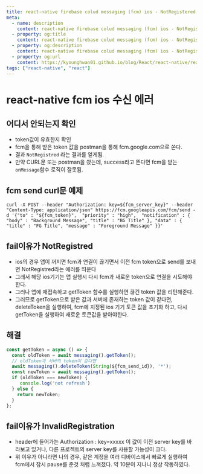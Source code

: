```yaml
---
title: react-native firebase colud messaging (fcm) ios - NotRegistered
meta:
  - name: description
    content: react-native firebase colud messaging (fcm) ios - NotRegistered, ios, android, react native, react, redux, apple, react16, google
  - property: og:title
    content: react-native firebase colud messaging (fcm) ios - NotRegistered
  - property: og:description
    content: react-native firebase colud messaging (fcm) ios - NotRegistered, ios, android, react native, react, redux, apple, react16, google
  - property: og:url
    content: https://kyounghwan01.github.io/blog/React/react-native/react-native-firebase-ios-error/
tags: ["react-native", "react"]
---
```


# react-native fcm ios 수신 에러

## 어디서 안되는지 확인

- token값이 유효한지 확인
- fcm을 통해 받은 token 값을 postman을 통해 fcm.google.com으로 쏜다.
- 결과 `NotRegistred` 라는 결과를 얻게됨.
- 만약 CURL문 또는 postman을 쐈는데, success라고 뜬다면 fcm을 받는 `onMessage`함수 로직이 잘못됨.

## fcm send curl문 예제

```
curl -X POST --header "Authorization: key=${fcm_server_key}" --header "Content-Type: application/json" https://fcm.googleapis.com/fcm/send -d '{"to" : "${fcm_token}",  "priority" : "high",  "notification" : { "body" : "Background Message", "title" : "BG Title" }, "data" : { "title" : "FG Title", "message" : "Foreground Message" }}'
```

## fail이유가 NotRegistred

- ios의 경우 앱이 꺼지면 fcm과 연결이 끊기면서 이전 fcm token으로 send를 보내면 NotRegistred라는 에러를 띄운다
- 그래서 해당 ios기기는 앱 실행시 다시 fcm과 새로운 token으로 연결을 시도해야한다.
- 그러나 앱에 재접속하고 getToken 함수를 실행하면 끊긴 token 값을 리턴해준다.
- 그러므로 getToken으로 받은 값과 서버에 존재하는 token 값이 같다면, deleteToken을 실행하여, fcm에 지정된 ios 기기 토큰 값을 초기화 하고, 다시 getToken을 실행하여 새로운 토큰값을 받아야한다.

## 해결

```js
const getToken = async () => {
  const oldToken = await messaging().getToken();
  // oldToken과 서버의 token이 같다면
  await messaging().deleteToken(String(${fcm_send_id}), '*');
  const newToken = await messaging().getToken();
  if (oldToken === newToken) {
     console.log('not refresh')
  } else {
    return newToken;
  }
};
```

## fail이유가 InvalidRegistration

- header에 들어가는 Authorization : key=xxxxx 이 값이 이전 server key를 바라보고 있거나, 다른 프로젝트의 server key를 사용할 가능성이 크다.
- 위 이유가 아니라면 나의 경우, 같은 계정을 여러 디바이스에서 빠르게 실행하여 fcm에서 잠시 pause를 준것 처럼 느껴졌다. 약 10분이 지나니 정상 작동하였다.

<TagLinks />

<Comment />
